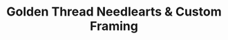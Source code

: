 ---
title: "Golden Thread Needlearts & Custom Framing"
url: /east-rochester/golden-thread-needlearts-and-custom-framing/
shop: sewing
---